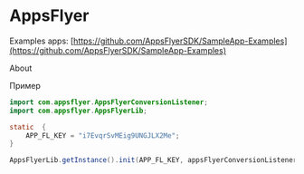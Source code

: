# AppsFlyer

Examples apps: [https://github.com/AppsFlyerSDK/SampleApp-Examples](https://github.com/AppsFlyerSDK/SampleApp-Examples)

About



Пример

```java
import com.appsflyer.AppsFlyerConversionListener;
import com.appsflyer.AppsFlyerLib;

static  {
    APP_FL_KEY = "i7EvqrSvMEig9UNGJLX2Me";
}

AppsFlyerLib.getInstance().init(APP_FL_KEY, appsFlyerConversionListener, getApplicationContext()).getInstance().startTracking(this);
```

